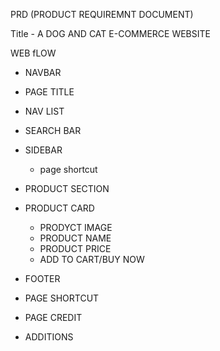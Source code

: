 PRD (PRODUCT REQUIREMNT DOCUMENT)

Title - A DOG AND CAT E-COMMERCE WEBSITE

WEB fLOW
 - NAVBAR
  - PAGE TITLE
  - NAV LIST
  - SEARCH BAR
  
- SIDEBAR
    - page shortcut
    
- PRODUCT SECTION
- PRODUCT CARD
    - PRODYCT IMAGE
    - PRODUCT NAME
    - PRODUCT PRICE
    - ADD TO CART/BUY NOW
- FOOTER
 - PAGE SHORTCUT 
 - PAGE CREDIT
 - ADDITIONS

